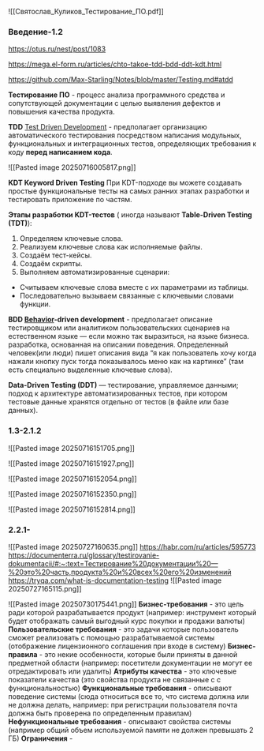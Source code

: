 
![[Святослав_Куликов_Тестирование_ПО.pdf]]

### Введение-1.2

https://otus.ru/nest/post/1083

https://mega.el-form.ru/articles/chto-takoe-tdd-bdd-ddt-kdt.html

https://github.com/Max-Starling/Notes/blob/master/Testing.md#atdd

**Тестирование ПО** - процесс анализа программного средства и сопутствующей документации с целью выявления дефектов и повышения качества продукта.

**TDD** [Test Driven Development](English) - 
предполагает организацию автоматического тестирования посредством написания модульных, функциональных и интеграционных тестов, определяющих требования к коду **перед написанием кода**.

![[Pasted image 20250716005817.png]]

**KDT Keyword Driven Testing**
При KDT-подходе вы можете создавать простые функциональные тесты на самых ранних этапах разработки и тестировать приложение по частям. 

**Этапы разработки KDT-тестов** ( иногда называют **Table-Driven Testing (TDT)**): 
1. Определяем ключевые слова. 
2. Реализуем ключевые слова как исполняемые файлы.
3. Создаём тест-кейсы. 
4. Создаём скрипты.
5. Выполняем автоматизированные сценарии:
- Считываем ключевые слова вместе с их параметрами из таблицы.
- Последовательно вызываем связанные с ключевыми словами функции.


**BDD [Behavior](English)-driven development** - предполагает описание тестировщиком или аналитиком пользовательских сценариев на естественном языке — если можно так выразиться, на языке бизнеса.  разработка, основанная на описании поведения. Определенный человек(или люди) пишет описания вида “я как пользователь хочу когда нажали кнопку пуск тогда показывалось меню как на картинке” (там есть специально выделенные ключевые слова).

**Data-Driven Testing (DDT)** — тестирование, управляемое данными; подход к архитектуре автоматизированных тестов, при котором тестовые данные хранятся отдельно от тестов (в файле или базе данных).





### 1.3-2.1.2

![[Pasted image 20250716151705.png]]

![[Pasted image 20250716151927.png]]

![[Pasted image 20250716152054.png]]

![[Pasted image 20250716152350.png]]

![[Pasted image 20250716152814.png]]
### 2.2.1-
![[Pasted image 20250727160635.png]]
https://habr.com/ru/articles/595773
https://documenterra.ru/glossary/testirovanie-dokumentacii/#:~:text=Тестирование%20документации%20—%20это%20часть,продукта%20и%20всех%20его%20изменений
https://tryqa.com/what-is-documentation-testing
![[Pasted image 20250727165115.png]]

![[Pasted image 20250730175441.png]]
**Бизнес-требования** - это цель ради которой разрабатывается продукт (например: инструмент который будет отображать самый выгодный курс покупки и продажи валюты)
**Пользовательские требования** - это задачи которые пользователь сможет реализовать с помощью разрабатываемой системы (отображение лицензионного соглашения при входе в систему)
**Бизнес-правила** - это некие особенности, которые были приняты в данной предметной области (например: посетители документации не могут ее отредактировать или удалить)
**Атрибуты качества** - это ключевые показатели качества (это свойства продукта не связанные с с функциональностью)
**Функциональные требования** - описывают поведение системы (сюда относиться все то, что система должна или не должна делать, например: при регистрации пользователя почта должна быть проверена по определенным правилам)
**Нефункциональные требования** - описывают свойства системы (например общий объем используемой памяти не должен превышать 2 ГБ)
**Ограничения** -  